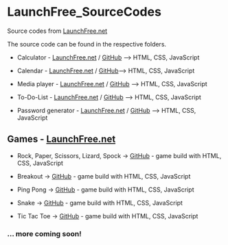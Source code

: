 # LaunchFree_SourceCodes

 Source codes from [LaunchFree.net](https://launchfree.net/)

 The source code can be found in the respective folders.

 - Calculator - [LaunchFree.net](https://launchfree.net/sites/calculator/calculator.html) / [GitHub](https://github.com/BellaMrx/LaunchFree_SourceCodes/tree/main/Calculator) --> HTML, CSS, JavaScript

 - Calendar - [LaunchFree.net](https://launchfree.net/sites/calendar/calendar.html) / [GitHub](https://github.com/BellaMrx/LaunchFree_SourceCodes/tree/main/Calendar)--> HTML, CSS, JavaScript 

 - Media player - [LaunchFree.net](https://launchfree.net/sites/media_player/audio.html) / [GitHub](https://github.com/BellaMrx/LaunchFree_SourceCodes/tree/main/Media_Player) --> HTML, CSS, JavaScript

 - To-Do-List - [LaunchFree.net](https://launchfree.net/sites/to-do-list/to_do.html) / [GitHub](https://github.com/BellaMrx/LaunchFree_SourceCodes/tree/main/Calculator) --> HTML, CSS, JavaScript

 - Password generator - [LaunchFree.net](https://launchfree.net/sites/pw_generator/pass_gen.html) / [GitHub](https://github.com/Projects-Games-HTML-CSS-JS/Password_Generator) --> HTML, CSS, JavaScript


## Games - [LaunchFree.net](https://launchfree.net/sites/games/games.html)

 - Rock, Paper, Scissors, Lizard, Spock -> [GitHub](https://github.com/BellaMrx/rock_paper_scissor_lizard_spock) - game build with HTML, CSS, JavaScript

 - Breakout -> [GitHub](https://github.com/Projects-Games-HTML-CSS-JS/Breakout) - game build with HTML, CSS, JavaScript 

 - Ping Pong -> [GitHub](https://github.com/Projects-Games-HTML-CSS-JS/Ping-Pong) -  game build with HTML, CSS, JavaScript 

 - Snake -> [GitHub](https://github.com/Projects-Games-HTML-CSS-JS/Snake) - game build with HTML, CSS, JavaScript 

 - Tic Tac Toe -> [GitHub](https://github.com/Projects-Games-HTML-CSS-JS/Tic_Tac_Toe) - game build with HTML, CSS, JavaScript


 ### ... more coming soon!